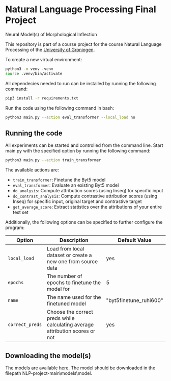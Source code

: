 # Natural Language Processing Final Project
Neural Model(s) of Morphological Inflection

This repository is part of a course project for the course Natural Language Processing of the [University of Groningen](https://www.rug.nl/).

To create a new virtual environment:

```bash
python3 -m venv .venv
source .venv/bin/activate
```

All dependecies needed to run can be installed by running the following command:

```bash
pip3 install -r requirements.txt
```

Run the code using the following command in bash: 
```bash
python3 main.py --action eval_transformer --local_load no
```

## Running the code

All experiments can be started and controlled from the command line. Start main.py with the specified option by running the following command:

```bash
python3 main.py --action train_transformer
```

The available actions are:

- `train_transformer`: Finetune the Byt5 model
- `eval_transformer`: Evaluate an existing Byt5 model
- `do_analysis`: Compute attribution scores (using Inseq) for specific input
- `do_contrast_analysis`: Compute contrastive attribution scores (using Inseq) for specific input, original target and contrastive target 
- `get_average_score`: Extract statistics over the attributions of your entire test set

Additionally, the following options can be specified to further configure the program:

|Option|Description|Default Value|
|------|-----------|-------------|
|`local_load`|Load from local dataset or create a new one from source data|yes|
|`epochs`|The number of epochs to finetune the model for|5|
|`name`|The name used for the finetuned model|"byt5finetune_ruhi600"|
|`correct_preds`|Choose the correct preds while calculating average attribution scores or not|yes|

## Downloading the model(s)

The models are available [here](https://drive.google.com/drive/folders/1xemNc8OFy2jbHBhQKHmWs9C3jgmGNZMi?usp=sharing). The model should be downloaded in the filepath NLP-project-main\models\model. 
